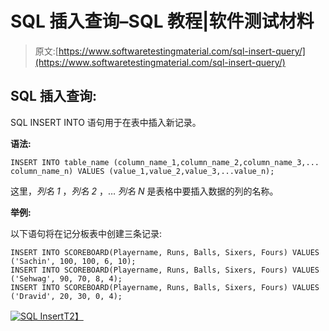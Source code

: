 # SQL 插入查询–SQL 教程|软件测试材料

> 原文:[https://www.softwaretestingmaterial.com/sql-insert-query/](https://www.softwaretestingmaterial.com/sql-insert-query/)

## SQL 插入查询:

SQL INSERT INTO 语句用于在表中插入新记录。

**语法:**

```
INSERT INTO table_name (column_name_1,column_name_2,column_name_3,... column_name_n) VALUES (value_1,value_2,value_3,...value_n);
```

这里，*列名 1* ，*列名 2* ，… *列名 N* 是表格中要插入数据的列的名称。

**举例:**

以下语句将在记分板表中创建三条记录:

```
INSERT INTO SCOREBOARD(Playername, Runs, Balls, Sixers, Fours) VALUES ('Sachin', 100, 100, 6, 10);
INSERT INTO SCOREBOARD(Playername, Runs, Balls, Sixers, Fours) VALUES ('Sehwag', 90, 70, 8, 4);
INSERT INTO SCOREBOARD(Playername, Runs, Balls, Sixers, Fours) VALUES ('Dravid', 20, 30, 0, 4);
```

[![SQL Insert](img/d35e721012ddb3149500e9f3a377b996.png "SQL Insert")T2】](https://www.softwaretestingmaterial.com/wp-content/uploads/2017/04/sql-insert.png)